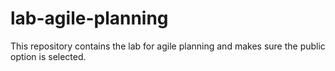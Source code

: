 # lab-agile-planning
This repository contains the lab for agile planning and makes sure the public option is selected.

